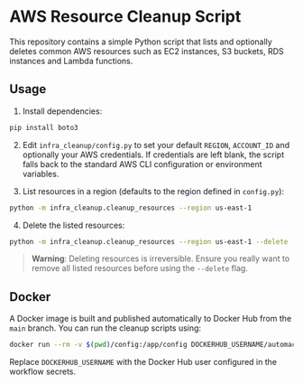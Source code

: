# AWS Resource Cleanup Script

This repository contains a simple Python script that lists and optionally deletes common AWS resources such as EC2 instances, S3 buckets, RDS instances and Lambda functions.

## Usage

1. Install dependencies:

```bash
pip install boto3
```

2. Edit `infra_cleanup/config.py` to set your default `REGION`, `ACCOUNT_ID` and optionally
   your AWS credentials. If credentials are left blank, the script falls back to
   the standard AWS CLI configuration or environment variables.

3. List resources in a region (defaults to the region defined in `config.py`):

```bash
python -m infra_cleanup.cleanup_resources --region us-east-1
```

4. Delete the listed resources:

```bash
python -m infra_cleanup.cleanup_resources --region us-east-1 --delete
```

> **Warning**: Deleting resources is irreversible. Ensure you really want to remove all listed resources before using the `--delete` flag.

## Docker

A Docker image is built and published automatically to Docker Hub from the `main` branch. You can run the cleanup scripts using:

```bash
docker run --rm -v $(pwd)/config:/app/config DOCKERHUB_USERNAME/automacao-infra-aws:latest
```

Replace `DOCKERHUB_USERNAME` with the Docker Hub user configured in the workflow secrets.
